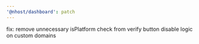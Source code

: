 ```yaml
---
'@nhost/dashboard': patch
---
```


fix: remove unnecessary isPlatform check from verify button disable logic on custom domains
